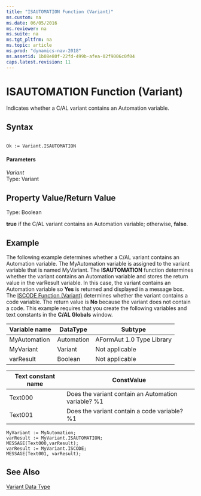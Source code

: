 ```yaml
---
title: "ISAUTOMATION Function (Variant)"
ms.custom: na
ms.date: 06/05/2016
ms.reviewer: na
ms.suite: na
ms.tgt_pltfrm: na
ms.topic: article
ms.prod: "dynamics-nav-2018"
ms.assetid: 1b08e80f-22fd-499b-afea-02f9006c0f04
caps.latest.revision: 11
---
```

# ISAUTOMATION Function (Variant)
Indicates whether a C/AL variant contains an Automation variable.  
  
## Syntax  
  
```  
  
Ok := Variant.ISAUTOMATION  
```  
  
#### Parameters  
 *Variant*  
 Type: Variant  
  
## Property Value/Return Value  
 Type: Boolean  
  
 **true** if the C/AL variant contains an Automation variable; otherwise, **false**.  
  
## Example  
 The following example determines whether a C/AL variant contains an Automation variable. The MyAutomation variable is assigned to the variant variable that is named MyVariant. The **ISAUTOMATION** function determines whether the variant contains an Automation variable and stores the return value in the varResult variable. In this case, the variant contains an Automation variable so **Yes** is returned and displayed in a message box. The [ISCODE Function \(Variant\)](ISCODE-Function--Variant-.md) determines whether the variant contains a code variable. The return value is **No** because the variant does not contain a code. This example requires that you create the following variables and text constants in the **C/AL Globals** window.  
  
|Variable name|DataType|Subtype|  
|-------------------|--------------|-------------|  
|MyAutomation|Automation|AFormAut 1.0 Type Library|  
|MyVariant|Variant|Not applicable|  
|varResult|Boolean|Not applicable|  
  
|Text constant name|ConstValue|  
|------------------------|----------------|  
|Text000|Does the variant contain an Automation variable? %1|  
|Text001|Does the variant contain a code variable? %1|  
  
```  
MyVariant := MyAutomation;  
varResult := MyVariant.ISAUTOMATION;  
MESSAGE(Text000,varResult);  
varResult := MyVariant.ISCODE;  
MESSAGE(Text001, varResult);  
```  
  
## See Also  
 [Variant Data Type](Variant-Data-Type.md)